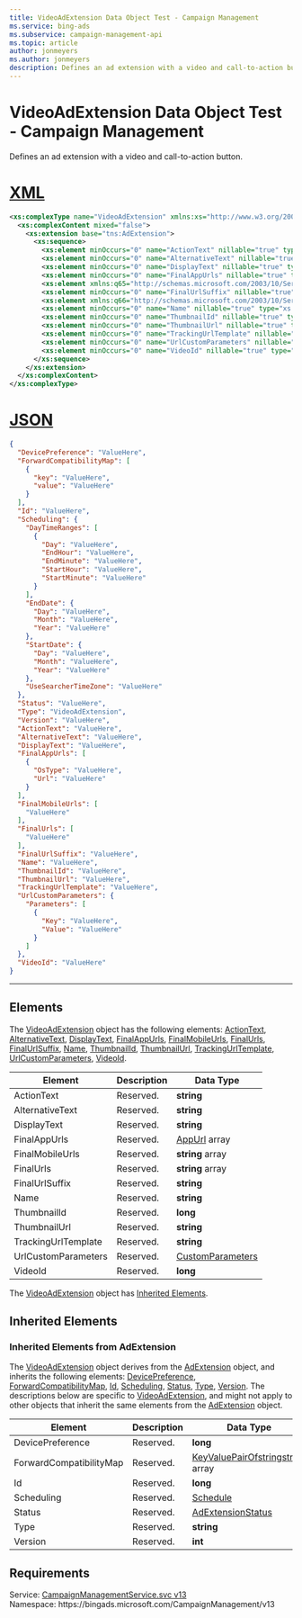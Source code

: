 ```yaml
---
title: VideoAdExtension Data Object Test - Campaign Management
ms.service: bing-ads
ms.subservice: campaign-management-api
ms.topic: article
author: jonmeyers
ms.author: jonmeyers
description: Defines an ad extension with a video and call-to-action button.(test)
---
```

# VideoAdExtension Data Object Test - Campaign Management
Defines an ad extension with a video and call-to-action button.

# [XML](#tab/xml)

```xml
<xs:complexType name="VideoAdExtension" xmlns:xs="http://www.w3.org/2001/XMLSchema">
  <xs:complexContent mixed="false">
    <xs:extension base="tns:AdExtension">
      <xs:sequence>
        <xs:element minOccurs="0" name="ActionText" nillable="true" type="xs:string" />
        <xs:element minOccurs="0" name="AlternativeText" nillable="true" type="xs:string" />
        <xs:element minOccurs="0" name="DisplayText" nillable="true" type="xs:string" />
        <xs:element minOccurs="0" name="FinalAppUrls" nillable="true" type="tns:ArrayOfAppUrl" />
        <xs:element xmlns:q65="http://schemas.microsoft.com/2003/10/Serialization/Arrays" minOccurs="0" name="FinalMobileUrls" nillable="true" type="q65:ArrayOfstring" />
        <xs:element minOccurs="0" name="FinalUrlSuffix" nillable="true" type="xs:string" />
        <xs:element xmlns:q66="http://schemas.microsoft.com/2003/10/Serialization/Arrays" minOccurs="0" name="FinalUrls" nillable="true" type="q66:ArrayOfstring" />
        <xs:element minOccurs="0" name="Name" nillable="true" type="xs:string" />
        <xs:element minOccurs="0" name="ThumbnailId" nillable="true" type="xs:long" />
        <xs:element minOccurs="0" name="ThumbnailUrl" nillable="true" type="xs:string" />
        <xs:element minOccurs="0" name="TrackingUrlTemplate" nillable="true" type="xs:string" />
        <xs:element minOccurs="0" name="UrlCustomParameters" nillable="true" type="tns:CustomParameters" />
        <xs:element minOccurs="0" name="VideoId" nillable="true" type="xs:long" />
      </xs:sequence>
    </xs:extension>
  </xs:complexContent>
</xs:complexType>
```

# [JSON](#tab/json)

```json
{
  "DevicePreference": "ValueHere",
  "ForwardCompatibilityMap": [
    {
      "key": "ValueHere",
      "value": "ValueHere"
    }
  ],
  "Id": "ValueHere",
  "Scheduling": {
    "DayTimeRanges": [
      {
        "Day": "ValueHere",
        "EndHour": "ValueHere",
        "EndMinute": "ValueHere",
        "StartHour": "ValueHere",
        "StartMinute": "ValueHere"
      }
    ],
    "EndDate": {
      "Day": "ValueHere",
      "Month": "ValueHere",
      "Year": "ValueHere"
    },
    "StartDate": {
      "Day": "ValueHere",
      "Month": "ValueHere",
      "Year": "ValueHere"
    },
    "UseSearcherTimeZone": "ValueHere"
  },
  "Status": "ValueHere",
  "Type": "VideoAdExtension",
  "Version": "ValueHere",
  "ActionText": "ValueHere",
  "AlternativeText": "ValueHere",
  "DisplayText": "ValueHere",
  "FinalAppUrls": [
    {
      "OsType": "ValueHere",
      "Url": "ValueHere"
    }
  ],
  "FinalMobileUrls": [
    "ValueHere"
  ],
  "FinalUrls": [
    "ValueHere"
  ],
  "FinalUrlSuffix": "ValueHere",
  "Name": "ValueHere",
  "ThumbnailId": "ValueHere",
  "ThumbnailUrl": "ValueHere",
  "TrackingUrlTemplate": "ValueHere",
  "UrlCustomParameters": {
    "Parameters": [
      {
        "Key": "ValueHere",
        "Value": "ValueHere"
      }
    ]
  },
  "VideoId": "ValueHere"
}
```

-----

## <a name="elements"></a>Elements

The [VideoAdExtension](videoadextension.md) object has the following elements: [ActionText](#actiontext), [AlternativeText](#alternativetext), [DisplayText](#displaytext), [FinalAppUrls](#finalappurls), [FinalMobileUrls](#finalmobileurls), [FinalUrls](#finalurls), [FinalUrlSuffix](#finalurlsuffix), [Name](#name), [ThumbnailId](#thumbnailid), [ThumbnailUrl](#thumbnailurl), [TrackingUrlTemplate](#trackingurltemplate), [UrlCustomParameters](#urlcustomparameters), [VideoId](#videoid).

|Element|Description|Data Type|
|-----------|---------------|-------------|
|<a name="actiontext"></a>ActionText|Reserved.|**string**|
|<a name="alternativetext"></a>AlternativeText|Reserved.|**string**|
|<a name="displaytext"></a>DisplayText|Reserved.|**string**|
|<a name="finalappurls"></a>FinalAppUrls|Reserved.|[AppUrl](appurl.md) array|
|<a name="finalmobileurls"></a>FinalMobileUrls|Reserved.|**string** array|
|<a name="finalurls"></a>FinalUrls|Reserved.|**string** array|
|<a name="finalurlsuffix"></a>FinalUrlSuffix|Reserved.|**string**|
|<a name="name"></a>Name|Reserved.|**string**|
|<a name="thumbnailid"></a>ThumbnailId|Reserved.|**long**|
|<a name="thumbnailurl"></a>ThumbnailUrl|Reserved.|**string**|
|<a name="trackingurltemplate"></a>TrackingUrlTemplate|Reserved.|**string**|
|<a name="urlcustomparameters"></a>UrlCustomParameters|Reserved.|[CustomParameters](customparameters.md)|
|<a name="videoid"></a>VideoId|Reserved.|**long**|

The [VideoAdExtension](videoadextension.md) object has [Inherited Elements](#inheritedelements).

## <a name="inheritedelements"></a>Inherited Elements

### <a name="inheritedelementsadextension"></a>Inherited Elements from AdExtension
The [VideoAdExtension](videoadextension.md) object derives from the [AdExtension](adextension.md) object, and inherits the following elements: [DevicePreference](#devicepreference), [ForwardCompatibilityMap](#forwardcompatibilitymap), [Id](#id), [Scheduling](#scheduling), [Status](#status), [Type](#type), [Version](#version). The descriptions below are specific to [VideoAdExtension](videoadextension.md), and might not apply to other objects that inherit the same elements from the [AdExtension](adextension.md) object.  

|Element|Description|Data Type|
|-----------|---------------|-------------|
|<a name="devicepreference"></a>DevicePreference|Reserved.|**long**|
|<a name="forwardcompatibilitymap"></a>ForwardCompatibilityMap|Reserved.|[KeyValuePairOfstringstring](keyvaluepairofstringstring.md) array|
|<a name="id"></a>Id|Reserved.|**long**|
|<a name="scheduling"></a>Scheduling|Reserved.|[Schedule](schedule.md)|
|<a name="status"></a>Status|Reserved.|[AdExtensionStatus](adextensionstatus.md)|
|<a name="type"></a>Type|Reserved.|**string**|
|<a name="version"></a>Version|Reserved.|**int**|

## Requirements
Service: [CampaignManagementService.svc v13](https://campaign.api.bingads.microsoft.com/Api/Advertiser/CampaignManagement/v13/CampaignManagementService.svc)  
Namespace: https\://bingads.microsoft.com/CampaignManagement/v13  


